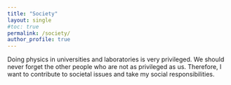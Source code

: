 ```yaml
---
title: "Society"
layout: single
#toc: true
permalink: /society/
author_profile: true
---
```

Doing physics in universities and laboratories is very privileged.
We should never forget the other people who are not as privileged
as us. Therefore, I want to contribute to societal issues and take
my social responsibilities.

